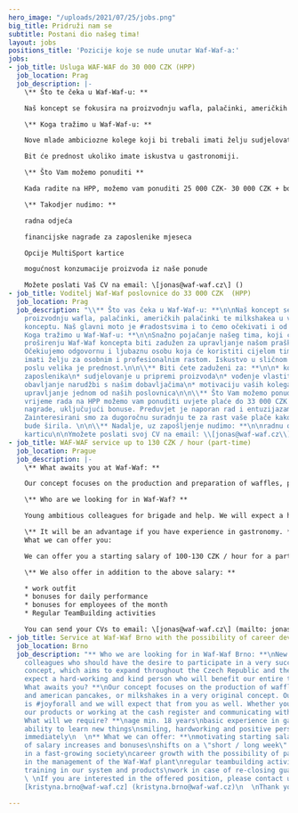 ```yaml
---
hero_image: "/uploads/2021/07/25/jobs.png"
big_title: Pridruži nam se
subtitle: Postani dio našeg tima!
layout: jobs
positions_title: 'Pozicije koje se nude unutar Waf-Waf-a:'
jobs:
- job_title: Usluga WAF-WAF do 30 000 CZK (HPP)
  job_location: Prag
  job_description: |-
    \** Što te čeka u Waf-Waf-u: **

    Naš koncept se fokusira na proizvodnju wafla, palačinki, američkih palačinki te milkshakea u vrlo originalnom konceptu. Naš glavni moto je #radostsvima i to ćemo očekivati ​​i od vas. Bilo da pripremate naše proizvode ili radite na blagajni i komunicirate s kupcima.

    \** Koga tražimo u Waf-Waf-u: **

    Nove mlade ambiciozne kolege koji bi trebali imati želju sudjelovati u vrlo uspješnom gastronomskom konceptu, koji se želi proširiti na cijelu Češku i EU. Očekujemo vrijednu i ljubaznu osobu koja će koristiti cijelom našem timu.

    Bit će prednost ukoliko imate iskustva u gastronomiji.

    \** Što Vam možemo ponuditi **

    Kada radite na HPP, možemo vam ponuditi 25 000 CZK- 30 000 CZK + bonuse za rad. Zainteresirani smo za dugoročnu suradnju, ali i za to da će vaša plaća rasti, kao i naša tvrtka koja se širi.

    \** Takodjer nudimo: **

    radna odjeća

    financijske nagrade za zaposlenike mjeseca

    Opcije MultiSport kartice

    mogućnost konzumacije proizvoda iz naše ponude

    Možete poslati Vaš CV na email: \[jonas@waf-waf.cz\] ()
- job_title: Voditelj Waf-Waf poslovnice do 33 000 CZK  (HPP)
  job_location: Prag
  job_description: "\\** Što vas čeka u Waf-Waf-u: **\n\nNaš koncept se fokusira na
    proizvodnju wafla, palačinki, američkih palačinki te milkshakea u vrlo originalnom
    konceptu. Naš glavni moto je #radostsvima i to ćemo očekivati ​​i od vas.\n\n\\**
    Koga tražimo u Waf-Waf-u: **\n\nSnažno pojačanje našeg tima, koji će zahvaljujući
    proširenju Waf-Waf koncepta biti zadužen za upravljanje našom praškom podružnicom.
    Očekiujemo odgovornu i ljubaznu osobu koja će koristiti cijelom timu i koja će
    imati želju za osobnim i profesionalnim rastom. Iskustvo u sličnom gastronomskom
    poslu velika je prednost.\n\n\\** Biti ćete zaduženi za: **\n\n* kontrolu aktivnosti
    zaposlenika\n* sudjelovanje u pripremi proizvoda\n* vođenje vlastitog tima\n*
    obavljanje narudžbi s našim dobavljačima\n* motivaciju vaših kolega\n* kompletno
    upravljanje jednom od naših poslovnica\n\n\\** Što Vam možemo ponuditi **\n\nZa
    vrijeme rada na HPP možemo vam ponuditi uvjete plaće do 33 000 CZK i druge motivacijske
    nagrade, uključujući bonuse. Preduvjet je naporan rad i entuzijazam za naš brend.
    Zainteresirani smo za dugoročnu suradnju te za rast vaše plače kako se naša tvrtka
    bude širila. \n\n\\** Nadalje, uz zapošljenje nudimo: **\n\nradnu odjeću\nMultiSport
    karticu\n\nYmožete poslati svoj CV na email: \\[jonas@waf-waf.cz\\] (mailto: jonas@waf-waf.cz)"
- job_title: WAF-WAF service up to 130 CZK / hour (part-time)
  job_location: Prague
  job_description: |-
    \** What awaits you at Waf-Waf: **

    Our concept focuses on the production and preparation of waffles, pancakes and pancakes or milkshake in a very original concept. Our main motto is #radostprovsechny and we will expect that from you as well. Whether you are preparing our products or working at the cash register and communicating with customers.

    \** Who are we looking for in Waf-Waf? **

    Young ambitious colleagues for brigade and help. We will expect a hard-working and kind person who will benefit our entire team.

    \** It will be an advantage if you have experience in gastronomy. **
    What we can offer you:

    We can offer you a starting salary of 100-130 CZK / hour for a part-time job. We are interested in long-term cooperation and also in the fact that your salary will grow, as well as our expanding company, and therefore your salary, even as a part-time worker, may shift.

    \** We also offer in addition to the above salary: **

    * work outfit
    * bonuses for daily performance
    * bonuses for employees of the month
    * Regular TeamBuilding activities

    You can send your CVs to email: \[jonas@waf-waf.cz\] (mailto: jonas@waf-waf.cz)
- job_title: Service at Waf-Waf Brno with the possibility of career development (HPP)
  job_location: Brno
  job_description: "** Who we are looking for in Waf-Waf Brno: **\nNew young ambitious
    colleagues who should have the desire to participate in a very successful gastronomic
    concept, which aims to expand throughout the Czech Republic and the EU. We will
    expect a hard-working and kind person who will benefit our entire team.\n\n**
    What awaits you? **\nOur concept focuses on the production of waffles, pancakes
    and american pancakes, or milkshakes in a very original concept. Our main motto
    is #joyforall and we will expect that from you as well. Whether you are preparing
    our products or working at the cash register and communicating with customers.\n\n**
    What will we require? **\nage min. 18 years\nbasic experience in gastronomy\nthe
    ability to learn new things\nsmiling, hardworking and positive person\nfood license\nonset
    immediately\n  \n** What we can offer: **\nmotivating starting salary, after incorporation
    of salary increases and bonuses\nshifts on a \"short / long week\" basis\nwork
    in a fast-growing society\ncareer growth with the possibility of participating
    in the management of the Waf-Waf plant\nregular teambuilding activities\ncomplete
    training in our system and products\nwork in case of re-closing guaranteed!\n
    \ \nIf you are interested in the offered position, please contact us by e-mail:
    [kristyna.brno@waf-waf.cz] (kristyna.brno@waf-waf.cz)\n  \nThank you!"

---
```

